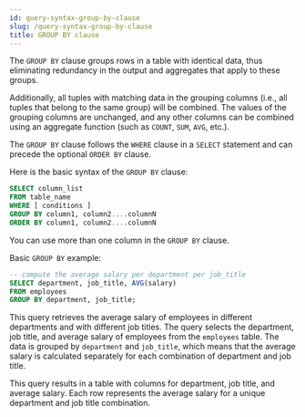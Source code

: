 ```yaml
---
id: query-syntax-group-by-clause
slug: /query-syntax-group-by-clause
title: GROUP BY clause
---
```


The `GROUP BY` clause groups rows in a table with identical data, thus eliminating redundancy in the output and aggregates that apply to these groups.

Additionally, all tuples with matching data in the grouping columns (i.e., all tuples that belong to the same group) will be combined. The values of the grouping columns are unchanged, and any other columns can be combined using an aggregate function (such as `COUNT`, `SUM`, `AVG`, etc.).

The `GROUP BY` clause follows the `WHERE` clause in a `SELECT` statement and can precede the optional `ORDER BY` clause.

Here is the basic syntax of the `GROUP BY` clause:

```sql
SELECT column_list
FROM table_name
WHERE [ conditions ]
GROUP BY column1, column2....columnN
ORDER BY column1, column2....columnN
```

You can use more than one column in the `GROUP BY` clause.


Basic `GROUP BY` example:

```sql
-- compute the average salary per department per job_title
SELECT department, job_title, AVG(salary)
FROM employees
GROUP BY department, job_title;
```

This query retrieves the average salary of employees in different departments and with different job titles. The query selects the department, job title, and average salary of employees from the `employees` table. The data is grouped by `department` and `job_title`, which means that the average salary is calculated separately for each combination of department and job title.

This query results in a table with columns for department, job title, and average salary. Each row represents the average salary for a unique department and job title combination.